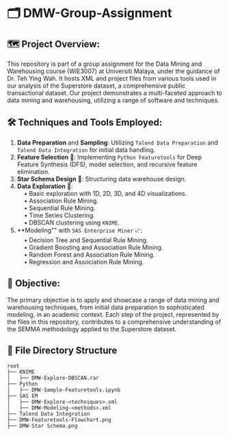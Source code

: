 # 🗂️ DMW-Group-Assignment
## 🗺️ Project Overview:
This repository is part of a group assignment for the Data Mining and Warehousing course (WIE3007) at Universiti Malaya, under the guidance of Dr. Teh Ying Wah. It hosts XML and project files from various tools used in our analysis of the Superstore dataset, a comprehensive public transactional dataset. Our project demonstrates a multi-faceted approach to data mining and warehousing, utilizing a range of software and techniques.  

## 🛠️ Techniques and Tools Employed:
1. **Data Preparation** and **Sampling**: Utilizing  `Talend Data Preparation` and `Talend Data Integration` for initial data handling.
2. **Feature Selection** 🧠: Implementing `Python Featuretools` for Deep Feature Synthesis (DFS), model selection, and recursive feature elimination.
3. **Star Schema Design** 🌟: Structuring data warehouse design.
4. **Data Exploration** 🔎:  
&nbsp;&nbsp;&nbsp;&nbsp;• Basic exploration with 1D, 2D, 3D, and 4D visualizations.  
&nbsp;&nbsp;&nbsp;&nbsp;• Association Rule Mining.  
&nbsp;&nbsp;&nbsp;&nbsp;• Sequential Rule Mining.  
&nbsp;&nbsp;&nbsp;&nbsp;• Time Series Clustering.  
&nbsp;&nbsp;&nbsp;&nbsp;• DBSCAN clustering using `KNIME`.  
5. **Modeling"" with `SAS Enterprise Miner` 📈:  
&nbsp;&nbsp;&nbsp;&nbsp;• Decision Tree and Sequential Rule Mining.  
&nbsp;&nbsp;&nbsp;&nbsp;• Gradient Boosting and Association Rule Mining.  
&nbsp;&nbsp;&nbsp;&nbsp;• Random Forest and Association Rule Mining.  
&nbsp;&nbsp;&nbsp;&nbsp;• Regression and Association Rule Mining.  

## 🎯 Objective:
The primary objective is to apply and showcase a range of data mining and warehousing techniques, from initial data preparation to sophisticated modeling, in an academic context. Each step of the project, represented by the files in this repository, contributes to a comprehensive understanding of the SEMMA methodology applied to the Superstore dataset.  


## 🧭 File Directory Structure
```
root
├── KNIME
│   ├── DMW-Explore-DBSCAN.rar
├── Python
│   ├── DMW-Sample-Featuretools.ipynb
├── SAS EM
│   ├── DMW-Explore-<techniques>.xml
│   ├── DMW-Modeling-<methods>.xml
├── Talend Data Integration
├── DMW-Featuretools-Flowchart.png
├── DMW-Star Schema.png
```
